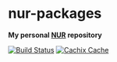 # nur-packages

**My personal [NUR](https://github.com/nix-community/NUR) repository**

[![Build Status](https://travis-ci.com/kalbasit/nur-packages.svg?branch=master)](https://travis-ci.com/kalbasit/nur-packages)
[![Cachix Cache](https://img.shields.io/badge/cachix-yl-blue.svg)](https://yl.cachix.org)
